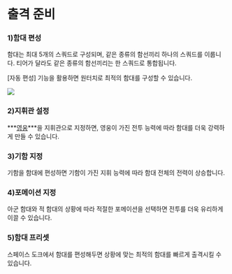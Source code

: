# 출격 준비

### 1)함대 편성

 함대는 최대 5개의 스쿼드로 구성되며, 같은 종류의 함선끼리 하나의 스쿼드를 이룹니다. 티어가 달라도 같은 종류의 함선끼리는 한 스쿼드로 통합됩니다.

[자동 편성] 기능을 활용하면 원터치로 최적의 함대를 구성할 수 있습니다.

![](https://s3.ap-northeast-2.amazonaws.com/an2img/guide/501_001FleetSetAuto.png)



### 2)지휘관 설정

 ***<u>영웅</u>***을 지휘관으로 지정하면, 영웅이 가진 전투 능력에 따라 함대를 더욱 강력하게 만들 수 있습니다.



### 3)기함 지정

 기함을 함대에 편성하면 기함이 가진 지휘 능력에 따라 함대 전체의 전력이 상승합니다.



### 4)포메이션 지정

 아군 함대와 적 함대의 상황에 따라 적절한 포메이션을 선택하면 전투를 더욱 유리하게 이끌 수 있습니다.



### 5)함대 프리셋

 스페이스 도크에서 함대를 편성해두면 상황에 맞는 최적의 함대를 빠르게 출격시킬 수 있습니다.